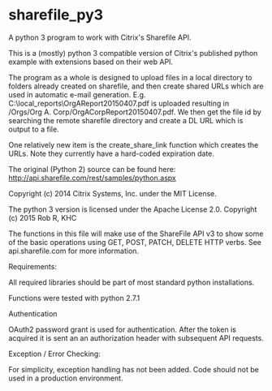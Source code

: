 # sharefile_py3
A python 3 program to work with Citrix's Sharefile API.

This is a (mostly) python 3 compatible version of Citrix's published python example with extensions based on their web API.

The program as a whole is designed to upload files in a local directory to folders already created on sharefile, and then create shared URLs which are used in automatic e-mail generation.
E.g. C:\local_reports\OrgAReport20150407.pdf is uploaded resulting in  /Orgs/Org A. Corp/OrgACorpReport20150407.pdf.
We then get the file id by searching the remote sharefile directory and create a DL URL which is output to a file.

One relatively new item is the create_share_link function which creates the URLs. Note they currently have a hard-coded expiration date.

The original (Python 2) source can be found here:
http://api.sharefile.com/rest/samples/python.aspx

Copyright (c) 2014 Citrix Systems, Inc.
under the MIT License.

The python 3 version is licensed under the Apache License 2.0.
Copyright (c) 2015 Rob R, KHC

The functions in this file will make use of the ShareFile API v3 to show some of the basic
operations using GET, POST, PATCH, DELETE HTTP verbs. See api.sharefile.com for more information.
 
Requirements:
 
All required libraries should be part of most standard python installations.
 
Functions were tested with python 2.7.1
 
Authentication
 
OAuth2 password grant is used for authentication. After the token is acquired it is sent an an
authorization header with subsequent API requests. 
 
Exception / Error Checking:
  
For simplicity, exception handling has not been added.  Code should not be used in a production environment.

